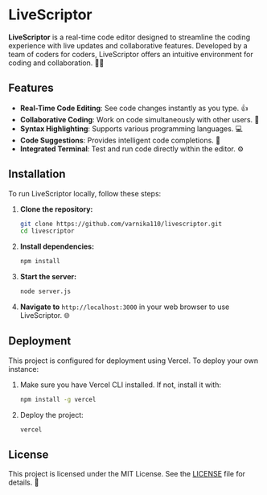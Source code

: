 # LiveScriptor

**LiveScriptor** is a real-time code editor designed to streamline the coding experience with live updates and collaborative features. Developed by a team of coders for coders, LiveScriptor offers an intuitive environment for coding and collaboration. 🚀✨

## Features

- **Real-Time Code Editing**: See code changes instantly as you type. 👍
- **Collaborative Coding**: Work on code simultaneously with other users. 🤝
- **Syntax Highlighting**: Supports various programming languages. 💻
- **Code Suggestions**: Provides intelligent code completions. 🧠
- **Integrated Terminal**: Test and run code directly within the editor. ⚙️

## Installation

To run LiveScriptor locally, follow these steps:

1. **Clone the repository:**

    ```bash
    git clone https://github.com/varnika110/livescriptor.git
    cd livescriptor
    ```

2. **Install dependencies:**

    ```bash
    npm install
    ```

3. **Start the server:**

    ```bash
    node server.js
    ```

4. **Navigate to** `http://localhost:3000` in your web browser to use LiveScriptor. 🌐

## Deployment

This project is configured for deployment using Vercel. To deploy your own instance:

1. Make sure you have Vercel CLI installed. If not, install it with:

    ```bash
    npm install -g vercel
    ```

2. Deploy the project:

    ```bash
    vercel
    ```

## License
This project is licensed under the MIT License. See the [LICENSE](LICENSE) file for details. 📜


